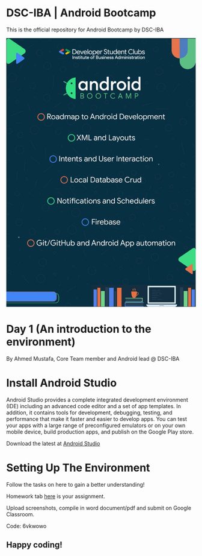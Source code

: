 # DSC-IBA | Android Bootcamp

This is the official repository for Android Bootcamp by DSC-IBA

![](Day1/images/roadmap.jpeg)

# Day 1 (An introduction to the environment)

By Ahmed Mustafa, Core Team member and Android lead @ DSC-IBA

# Install Android Studio

Android Studio provides a complete integrated development environment (IDE) including an advanced code editor and a set of app templates. In addition, it contains tools for development, debugging, testing, and performance that make it faster and easier to develop apps. You can test your apps with a large range of preconfigured emulators or on your own mobile device, build production apps, and publish on the Google Play store.

Download the latest at [Android Studio](https://developer.android.com/studio/index.html)


# Setting Up The Environment


Follow the tasks on here to gain a better understanding!

Homework tab [here](https://developer.android.com/codelabs/android-training-hello-world?index=..%2F..%2Fandroid-train) is your assignment.

Upload screenshots, compile in word document/pdf and submit on Google Classroom.

Code: 6vkwowo

## Happy coding!
